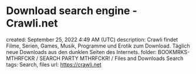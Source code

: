 # Download search engine - Crawli.net

created: September 25, 2022 4:49 AM (UTC)
description: Crawli findet Filme, Serien, Games, Musik, Programme und Erotik zum Download. Täglich neue Downloads aus den dunklen Seiten des Internets.
folder: BOOKMRKS-MTHRFCKR / SEARCH PARTY MTHRFCKR! / Files and Downloads Search
tags: Search, files
url: https://crawli.net